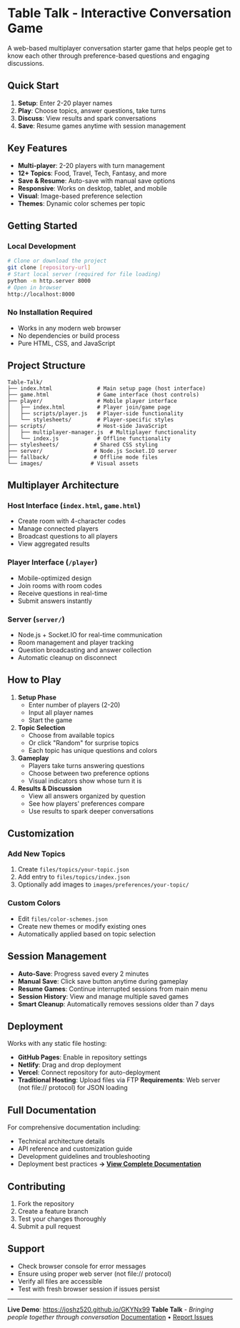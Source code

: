 # Table Talk - Interactive Conversation Game
A web-based multiplayer conversation starter game that helps people get to know each other through preference-based questions and engaging discussions.
## **Quick Start**
1. **Setup**: Enter 2-20 player names
2. **Play**: Choose topics, answer questions, take turns
3. **Discuss**: View results and spark conversations
4. **Save**: Resume games anytime with session management
## **Key Features**
- **Multi-player**: 2-20 players with turn management
- **12+ Topics**: Food, Travel, Tech, Fantasy, and more
- **Save & Resume**: Auto-save with manual save options
- **Responsive**: Works on desktop, tablet, and mobile
- **Visual**: Image-based preference selection
- **Themes**: Dynamic color schemes per topic
## **Getting Started**
### **Local Development**
```bash
# Clone or download the project
git clone [repository-url]
# Start local server (required for file loading)
python -m http.server 8000
# Open in browser
http://localhost:8000
```
### **No Installation Required**
- Works in any modern web browser
- No dependencies or build process
- Pure HTML, CSS, and JavaScript
## **Project Structure**
```
Table-Talk/
├── index.html              # Main setup page (host interface)
├── game.html               # Game interface (host controls)
├── player/                 # Mobile player interface
│   ├── index.html          # Player join/game page
│   ├── scripts/player.js   # Player-side functionality
│   └── stylesheets/        # Player-specific styles
├── scripts/                # Host-side JavaScript
│   ├── multiplayer-manager.js  # Multiplayer functionality
│   └── index.js            # Offline functionality
├── stylesheets/           # Shared CSS styling
├── server/                # Node.js Socket.IO server
├── fallback/              # Offline mode files
└── images/               # Visual assets
```

## **Multiplayer Architecture**

### **Host Interface** (`index.html`, `game.html`)
- Create room with 4-character codes
- Manage connected players
- Broadcast questions to all players
- View aggregated results

### **Player Interface** (`/player`)
- Mobile-optimized design
- Join rooms with room codes
- Receive questions in real-time
- Submit answers instantly

### **Server** (`server/`)
- Node.js + Socket.IO for real-time communication
- Room management and player tracking
- Question broadcasting and answer collection
- Automatic cleanup on disconnect

## **How to Play**
1. **Setup Phase**
   - Enter number of players (2-20)
   - Input all player names
   - Start the game
2. **Topic Selection**
   - Choose from available topics
   - Or click "Random" for surprise topics
   - Each topic has unique questions and colors
3. **Gameplay**
   - Players take turns answering questions
   - Choose between two preference options
   - Visual indicators show whose turn it is
4. **Results & Discussion**
   - View all answers organized by question
   - See how players' preferences compare
   - Use results to spark deeper conversations
## **Customization**
### **Add New Topics**
1. Create `files/topics/your-topic.json`
2. Add entry to `files/topics/index.json`
3. Optionally add images to `images/preferences/your-topic/`
### **Custom Colors**
- Edit `files/color-schemes.json`
- Create new themes or modify existing ones
- Automatically applied based on topic selection
## **Session Management**
- **Auto-Save**: Progress saved every 2 minutes
- **Manual Save**: Click save button anytime during gameplay
- **Resume Games**: Continue interrupted sessions from main menu
- **Session History**: View and manage multiple saved games
- **Smart Cleanup**: Automatically removes sessions older than 7 days
## **Deployment**
Works with any static file hosting:
- **GitHub Pages**: Enable in repository settings
- **Netlify**: Drag and drop deployment
- **Vercel**: Connect repository for auto-deployment
- **Traditional Hosting**: Upload files via FTP
**Requirements**: Web server (not file:// protocol) for JSON loading
## **Full Documentation**
For comprehensive documentation including:
- Technical architecture details
- API reference and customization guide
- Development guidelines and troubleshooting
- Deployment best practices
**→ [View Complete Documentation](DOCUMENTATION.md)**
## **Contributing**
1. Fork the repository
2. Create a feature branch
3. Test your changes thoroughly  
4. Submit a pull request
## **Support**
- Check browser console for error messages
- Ensure using proper web server (not file:// protocol)
- Verify all files are accessible
- Test with fresh browser session if issues persist
---
**Live Demo**: https://joshz520.github.io/GKYNx99
**Table Talk** - *Bringing people together through conversation*
[Documentation](DOCUMENTATION.md) • [Report Issues](https://github.com/JoshZ520/GKYNx99/issues)